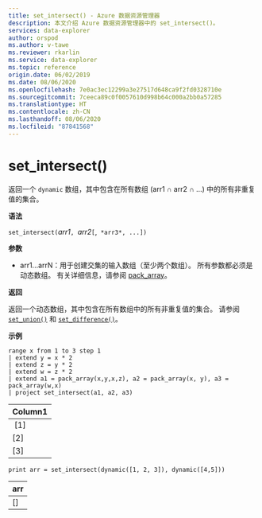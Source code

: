 ```yaml
---
title: set_intersect() - Azure 数据资源管理器
description: 本文介绍 Azure 数据资源管理器中的 set_intersect()。
services: data-explorer
author: orspod
ms.author: v-tawe
ms.reviewer: rkarlin
ms.service: data-explorer
ms.topic: reference
origin.date: 06/02/2019
ms.date: 08/06/2020
ms.openlocfilehash: 7e0ac3ec12299a3e27517d648ca9f2fd0328710e
ms.sourcegitcommit: 7ceeca89c0f0057610d998b64c000a2bb0a57285
ms.translationtype: HT
ms.contentlocale: zh-CN
ms.lasthandoff: 08/06/2020
ms.locfileid: "87841568"
---
```

# <a name="set_intersect"></a>set_intersect()

返回一个 `dynamic` 数组，其中包含在所有数组 (arr1 ∩ arr2 ∩ ...) 中的所有非重复值的集合。

**语法**

`set_intersect(`*arr1*`, `*arr2*`[`,` *arr3*, ...])`

**参数**

* arr1...arrN：用于创建交集的输入数组（至少两个数组）。 所有参数都必须是动态数组。 有关详细信息，请参阅 [pack_array](packarrayfunction.md)。 

**返回**

返回一个动态数组，其中包含在所有数组中的所有非重复值的集合。 请参阅 [`set_union()`](setunionfunction.md) 和 [`set_difference()`](setdifferencefunction.md)。

**示例**

<!-- csl: https://help.kusto.chinacloudapi.cn:443/Samples -->
```kusto
range x from 1 to 3 step 1
| extend y = x * 2
| extend z = y * 2
| extend w = z * 2
| extend a1 = pack_array(x,y,x,z), a2 = pack_array(x, y), a3 = pack_array(w,x)
| project set_intersect(a1, a2, a3)
```

|Column1|
|---|
| [1]|
|[2]|
|[3]|

<!-- csl: https://help.kusto.chinacloudapi.cn:443/Samples -->
```kusto
print arr = set_intersect(dynamic([1, 2, 3]), dynamic([4,5]))
```

|arr|
|---|
|[]|
